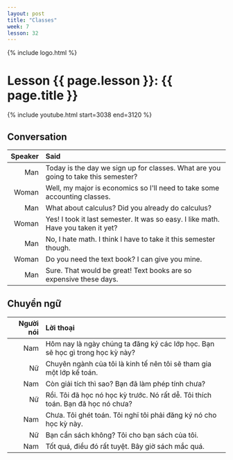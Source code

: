 ```yaml
---
layout: post
title: "Classes"
week: 7
lesson: 32
---
```


{% include logo.html %}
  
# Lesson {{ page.lesson }}: {{ page.title }}

{% include youtube.html start=3038 end=3120 %}

## Conversation

Speaker | Said
---: | :---
Man | Today is the day we sign up for classes. What are you going to take this semester?
Woman | Well, my major is economics so I'll need to take some accounting classes.
Man | What about calculus? Did you already do calculus?
Woman | Yes! I took it last semester. It was so easy. I like math. Have you taken it yet?
Man | No, I hate math. I think I have to take it this semester though.
Woman | Do you need the text book? I can give you mine.
Man | Sure. That would be great! Text books are so expensive these days.

## Chuyển ngữ

Người nói | Lời thoại
---: | :---
Nam | Hôm nay là ngày chúng ta đăng ký các lớp học. Bạn sẽ học gì trong học kỳ này?
Nữ | Chuyên ngành của tôi là kinh tế nên tôi sẽ tham gia một lớp kế toán.
Nam | Còn giải tích thì sao? Bạn đã làm phép tính chưa?
Nữ | Rồi. Tôi đã học nó học kỳ trước. Nó rất dễ. Tôi thích toán. Bạn đã học nó chưa?
Nam | Chưa. Tôi ghét toán. Tôi nghĩ tôi phải đăng ký nó cho học kỳ này.
Nữ | Bạn cần sách không? Tôi cho bạn sách của tôi.
Nam | Tốt quá, điều đó rất tuyệt. Bây giờ sách mắc quá. 
